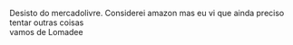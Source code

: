 Desisto do mercadolivre. Considerei amazon mas eu vi que ainda preciso tentar outras coisas  
vamos de Lomadee
